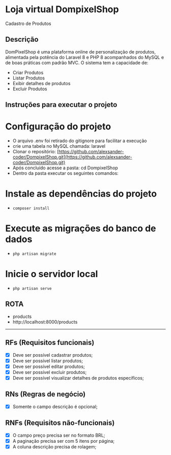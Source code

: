 # Loja virtual DompixelShop

Cadastro de Produtos

## Descrição

DomPixelShop é uma plataforma online de personalização de produtos, alimentada pela potência do Laravel 8 e PHP 8 acompanhados do MySQL e de boas práticas com padrão MVC.
O sistema tem a capacidade de:

- Criar Produtos
- Listar Produtos
- Exibir detalhes de produtos
- Excluir Produtos

## Instruções para executar o projeto

# Configuração do projeto

- O arquivo .env foi retirado do gitignore para facilitar a execução
- crie uma tabela no MySQL chamada: laravel
- Clonar o repositório: [https://github.com/alexsander-coder/DompixelShop.git](https://github.com/alexsander-coder/DompixelShop.git)
- Após concluído acesse a pasta: cd DompixelShop
- Dentro da pasta executar os seguintes comandos:

# Instale as dependências do projeto

- `composer install`

# Execute as migrações do banco de dados

- `php artisan migrate`

# Inicie o servidor local

- `php artisan serve`
## ROTA

- products
- http://localhost:8000/products
---
## RFs (Requisitos funcionais)

- [X] Deve ser possível cadastrar produtos;
- [X] Deve ser possível listar produtos;
- [X] Deve ser possível editar produtos;
- [X] Deve ser possível excluir produtos;
- [X] Deve ser possível visualizar detalhes de produtos especificos;

## RNs (Regras de negócio)

- [X] Somente o campo descrição é opcional;

## RNFs (Requisitos não-funcionais)

- [X] O campo preço precisa ser no formato BRL;
- [X] A paginação precisa ser com 5 itens por página;
- [X] A coluna descrição precisa de rolagem;
